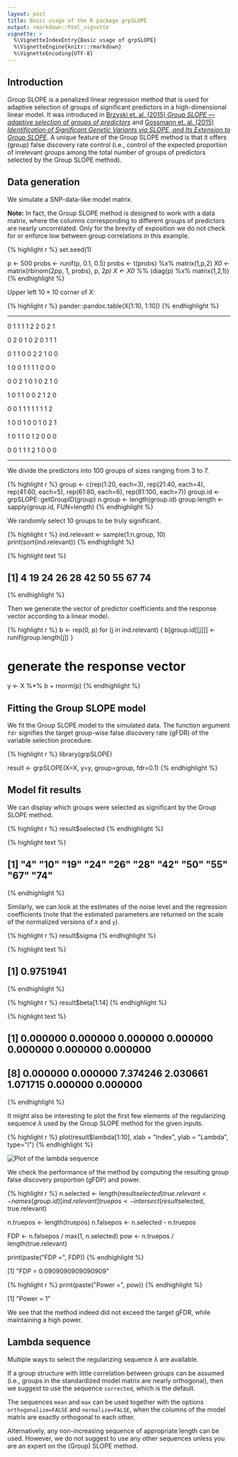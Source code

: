 ```yaml
---
layout: post
title: Basic usage of the R package grpSLOPE
output: rmarkdown::html_vignette
vignette: >
  %\VignetteIndexEntry{Basic usage of grpSLOPE}
  %\VignetteEngine{knitr::rmarkdown}
  %\VignetteEncoding{UTF-8}
---
```


## Introduction

Group SLOPE is a penalized linear regression method that is used for adaptive selection of groups of significant predictors in a high-dimensional linear model. It was introduced in [Brzyski et. al. (2015) *Group SLOPE &mdash; adaptive selection of groups of predictors*](http://arxiv.org/abs/1511.09078) and [Gossmann et. al. (2015) *Identification of Significant Genetic Variants via SLOPE, and Its Extension to Group SLOPE*](http://dx.doi.org/10.1145/2808719.2808743).
A unique feature of the Group SLOPE method is that it offers (group) false discovery rate control (i.e., control of the expected proportion of irrelevant groups among the total number of groups of predictors selected by the Group SLOPE method).

## Data generation

We simulate a SNP-data-like model matrix. 

**Note:** In fact, the Group SLOPE method is designed to work with a data matrix, where the columns corresponding to different groups of predictors are nearly uncorrelated. Only for the brevity of exposition we do not check for or enforce low between group correlations in this example.


{% highlight r %}
set.seed(1)

p     <- 500
probs <- runif(p, 0.1, 0.5)
probs <- t(probs) %x% matrix(1,p,2)
X0    <- matrix(rbinom(2*p*p, 1, probs), p, 2*p)
X     <- X0 %*% (diag(p) %x% matrix(1,2,1))
{% endhighlight %}

Upper left $10 \times 10$ corner of $X$:


{% highlight r %}
pander::pandoc.table(X[1:10, 1:10])
{% endhighlight %}


- - - - - - - - - -
0 1 1 1 1 2 2 0 2 1

0 2 0 1 0 2 0 1 1 1

0 1 1 0 0 2 2 1 0 0

1 0 0 1 1 1 1 0 0 0

0 0 2 1 0 1 0 2 1 0

1 0 1 1 0 0 2 1 2 0

0 0 1 1 1 1 1 1 1 2

1 0 0 1 0 0 1 0 2 1

1 0 1 1 0 1 2 0 0 0

0 0 1 1 1 2 1 0 0 0

- - - - - - - - - -

We divide the predictors into 100 groups of sizes ranging from 3 to 7.


{% highlight r %}
group <- c(rep(1:20, each=3),
           rep(21:40, each=4),
           rep(41:60, each=5),
           rep(61:80, each=6),
           rep(81:100, each=7))
group.id <- grpSLOPE::getGroupID(group)
n.group <- length(group.id)
group.length <- sapply(group.id, FUN=length)
{% endhighlight %}

We randomly select 10 groups to be truly significant.


{% highlight r %}
ind.relevant <- sample(1:n.group, 10)
print(sort(ind.relevant))
{% endhighlight %}



{% highlight text %}
##  [1]  4 19 24 26 28 42 50 55 67 74
{% endhighlight %}

Then we generate the vector of predictor coefficients and the response vector according to a linear model.


{% highlight r %}
b <- rep(0, p)
for (j in ind.relevant) {
  b[group.id[[j]]] <- runif(group.length[j])
}

# generate the response vector
y <- X %*% b + rnorm(p)
{% endhighlight %}

## Fitting the Group SLOPE model

We fit the Group SLOPE model to the simulated data. The function argument `fdr` signifies the target group-wise false discovery rate (gFDR) of the variable selection procedure.

{% highlight r %}
library(grpSLOPE)

result <- grpSLOPE(X=X, y=y, group=group, fdr=0.1)
{% endhighlight %}

## Model fit results

We can display which groups were selected as significant by the Group SLOPE method.


{% highlight r %}
result$selected
{% endhighlight %}

{% highlight text %}
##  [1] "4"  "10" "19" "24" "26" "28" "42" "50" "55" "67" "74"
{% endhighlight %}

Similarly, we can look at the estimates of the noise level and the regression coefficients (note that the estimated parameters are returned on the scale of the normalized versions of `X` and `y`).
  

{% highlight r %}
result$sigma
{% endhighlight %}

{% highlight text %}
## [1] 0.9751941
{% endhighlight %}

{% highlight r %}
result$beta[1:14]
{% endhighlight %}

{% highlight text %}
##  [1] 0.000000 0.000000 0.000000 0.000000 0.000000 0.000000 0.000000
##  [8] 0.000000 0.000000 7.374246 2.030661 1.071715 0.000000 0.000000
{% endhighlight %}

It might also be interesting to plot the first few elements of the regularizing sequence $\lambda$ used by the Group SLOPE method for the given inputs.


{% highlight r %}
plot(result$lambda[1:10], xlab = "Index", ylab = "Lambda", type="l")
{% endhighlight %}

![Plot of the lambda sequence](/grpSLOPE/img/2016-2-12-basic-usage/unnamed-chunk-8-1.png)


We check the performance of the method by computing the resulting group false discovery proportion (gFDP) and power.


{% highlight r %}
n.selected    <- length(result$selected)
true.relevant <- names(group.id)[ind.relevant]
truepos       <- intersect(result$selected, true.relevant)

n.truepos  <- length(truepos)
n.falsepos <- n.selected - n.truepos

FDP <- n.falsepos / max(1, n.selected)
pow <- n.truepos / length(true.relevant)

print(paste("FDP =", FDP))
{% endhighlight %}

[1] "FDP = 0.0909090909090909"


{% highlight r %}
print(paste("Power =", pow))
{% endhighlight %}

[1] "Power = 1"

We see that the method indeed did not exceed the target gFDR, while maintaining a high power.

## Lambda sequence

Multiple ways to select the regularizing sequence $\lambda$ are available.

If a group structure with little correlation between groups can be assumed (i.e., groups in the standardized model matrix are nearly orthogonal), then we suggest to use the sequence `corrected`, which is the default.

The sequences `mean` and `max` can be used together with the options `orthogonalize=FALSE` and `normalize=FALSE`, when the columns of the model matrix are exactly orthogonal to each other.

Alternatively, any non-increasing sequence of appropriate length can be used. However, we do not suggest to use any other sequences unless you are an expert on the (Group) SLOPE method.
